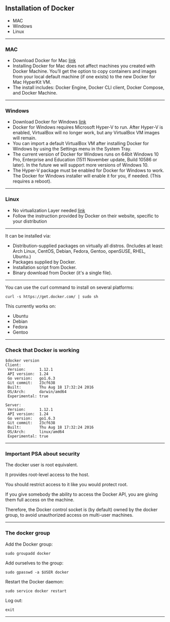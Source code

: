 ## Installation of Docker
* MAC
* Windows
* Linux

----

### MAC
* Download Docker for Mac [link](https://docs.docker.com/engine/installation/mac/)
* Installing Docker for Mac does not affect machines you created with Docker Machine. You’ll get the option to copy containers and images from your local default machine (if one exists) to the new Docker for Mac HyperKit VM.
* The install includes: Docker Engine, Docker CLI client, Docker Compose, and Docker Machine.

----

### Windows
* Download Docker for Windows [link](https://docs.docker.com/engine/installation/windows/)
* Docker for Windows requires Microsoft Hyper-V to run. After Hyper-V is enabled, VirtualBox will no longer work, but any VirtualBox VM images will remain. 
* You can import a default VirtualBox VM after installing Docker for Windows by using the Settings menu in the System Tray.
* The current version of Docker for Windows runs on 64bit Windows 10 Pro, Enterprise and Education (1511 November update, Build 10586 or later). In the future we will support more versions of Windows 10.
* The Hyper-V package must be enabled for Docker for Windows to work. The Docker for Windows installer will enable it for you, if needed. (This requires a reboot).

----

### Linux
* No virtualization Layer needed [link](https://docs.docker.com/engine/installation/)
* Follow the instruction provided by Docker on their website, specific to your distribution

----

It can be installed via:
* Distribution-supplied packages on virtually all distros.
(Includes at least: Arch Linux, CentOS, Debian, Fedora, Gentoo,
openSUSE, RHEL, Ubuntu.)
* Packages supplied by Docker.
* Installation script from Docker.
* Binary download from Docker (it's a single file).

----

You can use the curl command to install on several platforms:
```
curl -s https://get.docker.com/ | sudo sh
```
This currently works on:
* Ubuntu
* Debian
* Fedora
* Gentoo

----

### Check that Docker is working

```
$docker version
Client:
 Version:      1.12.1
 API version:  1.24
 Go version:   go1.6.3
 Git commit:   23cf638
 Built:        Thu Aug 18 17:32:24 2016
 OS/Arch:      darwin/amd64
 Experimental: true

Server:
 Version:      1.12.1
 API version:  1.24
 Go version:   go1.6.3
 Git commit:   23cf638
 Built:        Thu Aug 18 17:32:24 2016
 OS/Arch:      linux/amd64
 Experimental: true
````

----

### Important PSA about security

The docker user is root equivalent.

It provides root-level access to the host.

You should restrict access to it like you would protect root.

If you give somebody the ability to access the Docker API, you are giving them full
access on the machine.

Therefore, the Docker control socket is (by default) owned by the docker group, to
avoid unauthorized access on multi-user machines.

----

### The docker group
Add the Docker group:
```
sudo groupadd docker
```
Add ourselves to the group:
```
sudo gpasswd -a $USER docker
```
Restart the Docker daemon:
```
sudo service docker restart
```
Log out:
```
exit
```

----

